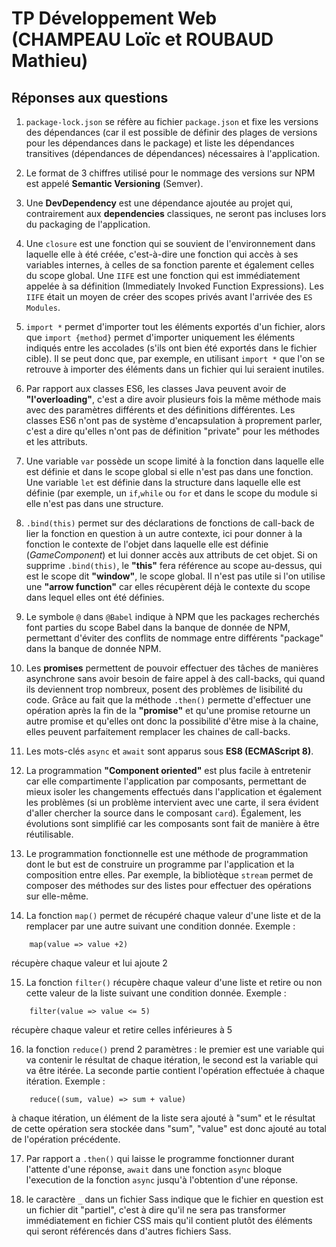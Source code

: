 # TP Développement Web (CHAMPEAU Loïc et ROUBAUD Mathieu)

## Réponses aux questions

1. `package-lock.json` se réfère au fichier `package.json` et fixe les versions des dépendances (car il est possible de définir des plages de versions pour les dépendances dans le package) et liste les dépendances transitives (dépendances de dépendances) nécessaires à l'application.
   
2. Le format de 3 chiffres utilisé pour le nommage des versions sur NPM est appelé **Semantic Versioning** (Semver).

3. Une **DevDependency** est une dépendance ajoutée au projet qui, contrairement aux **dependencies** classiques, ne seront pas incluses lors du packaging de l'application.

4. Une `closure` est une fonction qui se souvient de l'environnement dans laquelle elle à été créée, c'est-à-dire une fonction qui accès à ses variables internes, à celles de sa fonction parente et également celles du scope global. Une `IIFE` est une fonction qui est immédiatement appelée à sa définition (Immediately Invoked Function Expressions). Les `IIFE` était un moyen de créer des scopes privés avant l'arrivée des `ES Modules`.

5. `import *` permet d'importer tout les éléments exportés d'un fichier, alors que `import {method}` permet d'importer uniquement les éléments indiqués entre les accolades (s'ils ont bien été exportés dans le fichier cible). Il se peut donc que, par exemple, en utilisant `import *` que l'on se retrouve à importer des éléments dans un fichier qui lui seraient inutiles.

6. Par rapport aux classes ES6, les classes Java peuvent avoir de **"l'overloading"**, c'est a dire avoir plusieurs fois la même méthode mais avec des paramètres différents et des définitions différentes. Les classes ES6 n'ont pas de système d'encapsulation à proprement parler, c'est a dire qu'elles n'ont pas de définition "private" pour les méthodes et les attributs.

7. Une variable `var` possède un scope limité à la fonction dans laquelle elle est définie et dans le scope global si elle n'est pas dans une fonction. Une variable `let` est définie dans la structure dans laquelle elle est définie (par exemple, un `if`,`while` ou `for` et dans le scope du module si elle n'est pas dans une structure.

8. `.bind(this)` permet sur des déclarations de fonctions de call-back de lier la fonction en question à un autre contexte, ici pour donner à la fonction le contexte de l'objet dans laquelle elle est définie (*GameComponent*) et lui donner accès aux attributs de cet objet. Si on supprime `.bind(this)`, le **"this"** fera référence au scope au-dessus, qui est le scope dit **"window"**, le scope global. Il n'est pas utile si l'on utilise une **"arrow function"** car elles récupèrent déjà le contexte du scope dans lequel elles ont été définies.

9. Le symbole `@` dans `@Babel` indique à NPM que les packages recherchés font parties du scope Babel dans la banque de donnée de NPM, permettant d'éviter des conflits de nommage entre différents "package" dans la banque de donnée NPM.

10. Les **promises** permettent de pouvoir effectuer des tâches de manières asynchrone sans avoir besoin de faire appel à des call-backs, qui quand ils deviennent trop nombreux, posent des problèmes de lisibilité du code. Grâce au fait que la méthode `.then()` permette d'effectuer une opération après la fin de la **"promise"** et qu'une promise retourne un autre promise et qu'elles ont donc la possibilité d'être mise à la chaine, elles peuvent parfaitement remplacer les chaines de call-backs.

11. Les mots-clés `async` et `await` sont apparus sous **ES8 (ECMAScript 8)**.

12. La programmation **"Component oriented"** est plus facile à entretenir car elle compartimente l'application par composants, permettant de mieux isoler les changements effectués dans l'application et également les problèmes (si un problème intervient avec une carte, il sera évident d'aller chercher la source dans le composant `card`). Également, les évolutions sont simplifié car les composants sont fait de manière à être réutilisable.

13. Le programmation fonctionnelle est une méthode de programmation dont le but est de construire un programme par l'application et la composition entre elles. Par exemple, la bibliotèque `stream` permet de composer des méthodes sur des listes pour effectuer des opérations sur elle-même.

14. La fonction `map()` permet de récupéré chaque valeur d'une liste et de la remplacer par une autre suivant une condition donnée.
    Exemple :
```
    map(value => value +2)
```
récupère chaque valeur et lui ajoute 2

15. La fonction `filter()` récupère chaque valeur d'une liste et retire ou non cette valeur de la liste suivant une condition donnée.
    Exemple :
```
    filter(value => value <= 5)
```
récupère chaque valeur et retire celles inférieures à 5

16. la fonction `reduce()` prend 2 paramètres : le premier est une variable qui va contenir le résultat de chaque itération, le second est la variable qui va être itérée. La seconde partie contient l'opération effectuée à chaque itération.
    Exemple :
```
    reduce((sum, value) => sum + value)
```
à chaque itération, un élément de la liste sera ajouté à "sum" et le résultat de cette opération sera stockée dans "sum", "value" est donc ajouté au total de l'opération précédente.

17. Par rapport a `.then()` qui laisse le programme fonctionner durant l'attente d'une réponse, `await` dans une fonction `async` bloque l'execution de la fonction `async` jusqu'à l'obtention d'une réponse.

18. le caractère `_` dans un fichier Sass indique que le fichier en question est un fichier dit "partiel", c'est à dire qu'il ne sera pas transformer immédiatement en fichier CSS mais qu'il contient plutôt des éléments qui seront référencés dans d'autres fichiers Sass.
